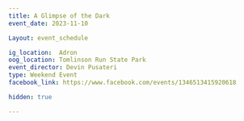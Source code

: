 ```yaml
---
title: A Glimpse of the Dark
event_date: 2023-11-10

Layout: event_schedule

ig_location:  Adron
oog_location: Tomlinson Run State Park
event_director: Devin Pusateri
type: Weekend Event
facebook_link: https://www.facebook.com/events/1346513415920618

hidden: true

---
```


